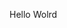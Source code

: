 Hello Wolrd































































































































































































































































































































































































































































































































































































































































































































































































































































































































































































































































































































































































































































































































































































































































































































































































































































































































































































































































































































































































